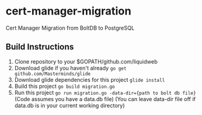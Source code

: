 # cert-manager-migration
Cert Manager Migration from BoltDB to PostgreSQL

## Build Instructions
1. Clone repository to your $GOPATH/github.com/liquidweb 
2. Download glide if you haven't already
   `go get github.com/Masterminds/glide`
3. Download glide dependencies for this project
   `glide install`
4. Build this project
   `go build migration.go`
5. Run this project 
   `go run migration.go -data-dir={path to bolt db file}` (Code assumes you have a data.db file) (You can leave data-dir file off if data.db is in your current working directory)
